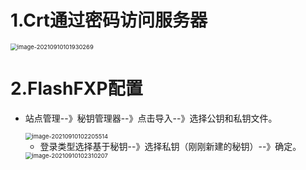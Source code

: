 # 1.Crt通过密码访问服务器

<img src="http://demo-gf.oss-cn-beijing.aliyuncs.com/image/image-20210910101930269.png" alt="image-20210910101930269" style="zoom:67%;" />

# 2.FlashFXP配置

- 站点管理--》秘钥管理器--》点击导入--》选择公钥和私钥文件。

  <img src="http://demo-gf.oss-cn-beijing.aliyuncs.com/image/image-20210910102205514.png" alt="image-20210910102205514" style="zoom: 67%;" />

  - 登录类型选择基于秘钥--》选择私钥（刚刚新建的秘钥）--》确定。

  <img src="http://demo-gf.oss-cn-beijing.aliyuncs.com/image/image-20210910102310207.png" alt="image-20210910102310207" style="zoom:67%;" />